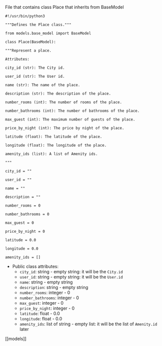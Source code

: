 File that contains class Place that inherits from BaseModel

```
#!/usr/bin/python3

"""Defines the Place class."""

from models.base_model import BaseModel

class Place(BaseModel):

"""Represent a place.

Attributes:

city_id (str): The City id.

user_id (str): The User id.

name (str): The name of the place.

description (str): The description of the place.

number_rooms (int): The number of rooms of the place.

number_bathrooms (int): The number of bathrooms of the place.

max_guest (int): The maximum number of guests of the place.

price_by_night (int): The price by night of the place.

latitude (float): The latitude of the place.

longitude (float): The longitude of the place.

amenity_ids (list): A list of Amenity ids.

"""

city_id = ""

user_id = ""

name = ""

description = ""

number_rooms = 0

number_bathrooms = 0

max_guest = 0

price_by_night = 0

latitude = 0.0

longitude = 0.0

amenity_ids = []

```

-   Public class attributes:
    -   `city_id`: string - empty string: it will be the `City.id`
    -   `user_id`: string - empty string: it will be the `User.id`
    -   `name`: string - empty string
    -   `description`: string - empty string
    -   `number_rooms`: integer - 0
    -   `number_bathrooms`: integer - 0
    -   `max_guest`: integer - 0
    -   `price_by_night`: integer - 0
    -   `latitude`: float - 0.0
    -   `longitude`: float - 0.0
    -   `amenity_ids`: list of string - empty list: it will be the list of `Amenity.id` later

[[models]]